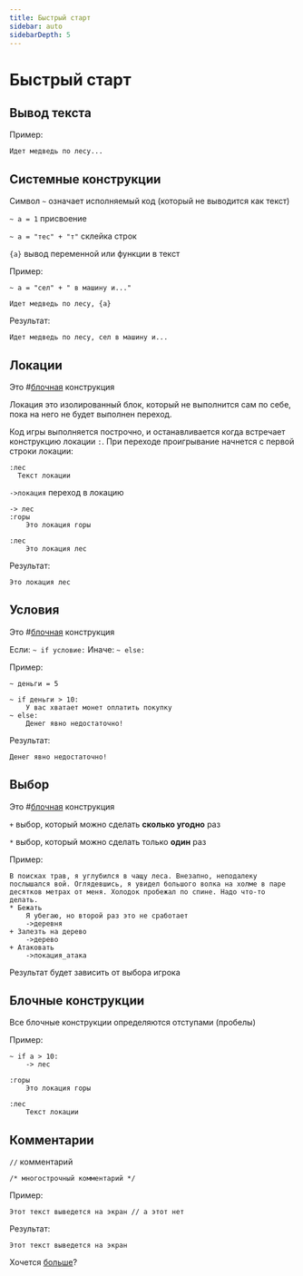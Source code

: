 ```yaml
---
title: Быстрый старт
sidebar: auto
sidebarDepth: 5
---
```


# Быстрый старт 

## Вывод текста
Пример:
```
Идет медведь по лесу...
```

## Системные конструкции

Символ `~` означает исполняемый код (который не выводится как текст)

`~ a = 1` присвоение

`~ a = "тес" + "т"` склейка строк

`{a}` вывод переменной или функции в текст

Пример:
```
~ a = "сел" + " в машину и..."

Идет медведь по лесу, {a}
```
Результат:
```
Идет медведь по лесу, сел в машину и...
```

## Локации
Это #[блочная](#бnочные-конструкции) конструкция

Локация это изолированный блок, который не выполнится сам по себе, пока на него не будет выполнен переход.

Код игры выполняется построчно, и останавливается когда встречает конструкцию локации `:`. При переходе проигрывание начнется с первой строки локации:

```
:лес
  Текст локации
```

`->локация` переход в локацию

```
-> лес
:горы
    Это локация горы

:лес
    Это локация лес
```
Результат:
```
Это локация лес
```

## Условия
Это #[блочная](#бnочные-конструкции) конструкция

Если:
`~ if условие:`
Иначе:
`~ else:`

Пример:
```
~ деньги = 5

~ if деньги > 10:
    У вас хватает монет оплатить покупку
~ else:
    Денег явно недостаточно!
```

Результат:
```
Денег явно недостаточно!
```

## Выбор
Это #[блочная](#бnочные-конструкции) конструкция

`+` выбор, который можно сделать **сколько угодно** раз

`*` выбор, который можно сделать только **один** раз

Пример:
```
В поисках трав, я углубился в чащу леса. Внезапно, неподалеку послышался вой. Оглядевшись, я увидел большого волка на холме в паре десятков метрах от меня. Холодок пробежал по спине. Надо что-то делать.
* Бежать
    Я убегаю, но второй раз это не сработает
    ->деревня
+ Залезть на дерево
    ->дерево
+ Атаковать
    ->локация_атака
```

Результат будет зависить от выбора игрока

## Блочные конструкции

Все блочные конструкции определяются отступами (пробелы)

Пример:
```
~ if a > 10:
    -> лес

:горы
    Это локация горы

:лес
    Текст локации
```

## Комментарии
`//` комментарий

`/* многострочный комментарий */`

Пример:
```
Этот текст выведется на экран // а этот нет
```

Результат:
```
Этот текст выведется на экран
```

Хочется [больше](../../dive-into/)?
